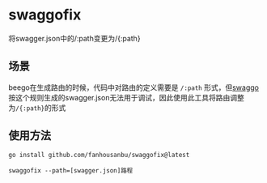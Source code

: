 # swaggofix
将swagger.json中的/:path变更为/{:path}

## 场景

beego在生成路由的时候，代码中对路由的定义需要是 `/:path` 形式，但[swaggo](https://github.com/swaggo/swag)按这个规则生成的swagger.json无法用于调试，因此使用此工具将路由调整为`/{:path}`的形式


## 使用方法

```
go install github.com/fanhousanbu/swaggofix@latest

swaggofix --path=[swagger.json]路程
```
